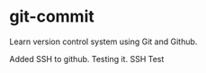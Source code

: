 # git-commit
Learn version control system using Git and Github.

Added SSH to github. Testing it.
SSH Test
